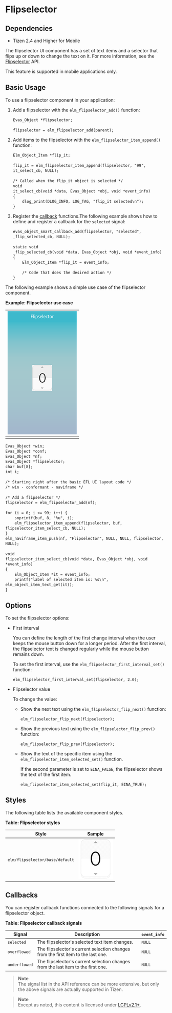 # Flipselector

## Dependencies

- Tizen 2.4 and Higher for Mobile

The flipselector UI component has a set of text items and a selector that flips up or down to change the text on it. For more information, see the [Flipselector](../../../../../org.tizen.native.mobile.apireference/group__Elm__Flipselector.html) API.

This feature is supported in mobile applications only.

## Basic Usage

To use a flipselector component in your application:

1. Add a flipselector with the `elm_flipselector_add()` function:

   ```
   Evas_Object *flipselector;

   flipselector = elm_flipselector_add(parent);
   ```

2. Add items to the flipselector with the `elm_flipselector_item_append()` function:

   ```
   Elm_Object_Item *flip_it;

   flip_it = elm_flipselector_item_append(flipselector, "99", it_select_cb, NULL);

   /* Called when the flip_it object is selected */
   void
   it_select_cb(void *data, Evas_Object *obj, void *event_info)
   {
       dlog_print(DLOG_INFO, LOG_TAG, "flip_it selected\n");
   }
   ```

3. Register the [callback](#callback) functions.The following example shows how to define and register a callback for the `selected` signal:

   ```
   evas_object_smart_callback_add(flipselector, "selected", _flip_selected_cb, NULL);

   static void
   _flip_selected_cb(void *data, Evas_Object *obj, void *event_info)
   {
       Elm_Object_Item *flip_it = event_info;

       /* Code that does the desired action */
   }
   ```

The following example shows a simple use case of the flipselector component.

**Example: Flipselector use case**

| ![Flipselector](./media/flipselector1.png) |
| ---------------------------------------- |
|                                          |

```
Evas_Object *win;
Evas_Object *conf;
Evas_Object *nf;
Evas_Object *flipselector;
char buf[8];
int i;

/* Starting right after the basic EFL UI layout code */
/* win - conformant - naviframe */

/* Add a flipselector */
flipselector = elm_flipselector_add(nf);

for (i = 0; i <= 99; i++) {
    snprintf(buf, 8, "%u", i);
    elm_flipselector_item_append(flipselector, buf, flipselector_item_select_cb, NULL);
}
elm_naviframe_item_push(nf, "Flipselector", NULL, NULL, flipselector, NULL);

void
flipselector_item_select_cb(void *data, Evas_Object *obj, void *event_info)
{
    Elm_Object_Item *it = event_info;
    printf("label of selected item is: %s\n", elm_object_item_text_get(it));
}
```

## Options

To set the flipselector options:

- First interval

  You can define the length of the first change interval when the user keeps the mouse button down for a longer period. After the first interval, the flipselector text is changed regularly while the mouse button remains down.

  To set the first interval, use the `elm_flipselector_first_interval_set()` function:

  ```
  elm_flipselector_first_interval_set(flipselector, 2.0);
  ```

- Flipselector value

  To change the value:

  - Show the next text using the `elm_flipselector_flip_next()` function:

    ```
    elm_flipselector_flip_next(flipselector);
    ```

  - Show the previous text using the `elm_flipselector_flip_prev()` function:

    ```
    elm_flipselector_flip_prev(flipselector);
    ```

  - Show the text of the specific item using the `elm_flipselector_item_selected_set()` function.

    If the second parameter is set to `EINA_FALSE`, the flipselector shows the text of the first item.

    ```
    elm_flipselector_item_selected_set(flip_it, EINA_TRUE);
    ```

## Styles

The following table lists the available component styles.

**Table: Flipselector styles**

| Style                           | Sample                                   |
| ------------------------------- | ---------------------------------------- |
| `elm/flipselector/base/default` | ![elm/flipselector/base/default](./media/flipsel_default.png) |

## Callbacks

You can register callback functions connected to the following signals for a flipselector object.

**Table: Flipselector callback signals**

| Signal        | Description                              | `event_info` |
| ------------- | ---------------------------------------- | ------------ |
| `selected`    | The flipselector's selected text item changes. | `NULL`       |
| `overflowed`  | The flipselector's current selection changes from the first item to the last one. | `NULL`       |
| `underflowed` | The flipselector's current selection changes from the last item to the first one. | `NULL`       |

> **Note**  
> The signal list in the API reference can be more extensive, but only the above signals are actually supported in Tizen.

> **Note**  
> Except as noted, this content is licensed under [LGPLv2.1+](http://opensource.org/licenses/LGPL-2.1).